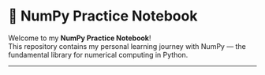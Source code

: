 # 🧮 NumPy Practice Notebook

Welcome to my **NumPy Practice Notebook**!  
This repository contains my personal learning journey with NumPy — the fundamental library for numerical computing in Python.

---